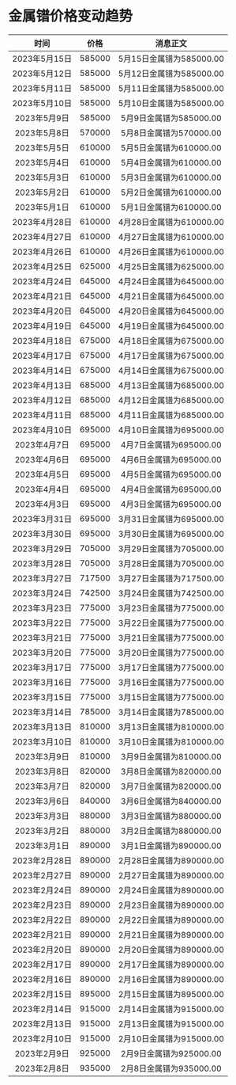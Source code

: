 # 金属镨价格变动趋势 

| 时间 | 价格 | 消息正文 |
|:--:|:--:|:--:|
|2023年5月15日|585000|5月15日金属镨为585000.00|
|2023年5月12日|585000|5月12日金属镨为585000.00|
|2023年5月11日|585000|5月11日金属镨为585000.00|
|2023年5月10日|585000|5月10日金属镨为585000.00|
|2023年5月9日|585000|5月9日金属镨为585000.00|
|2023年5月8日|570000|5月8日金属镨为570000.00|
|2023年5月5日|610000|5月5日金属镨为610000.00|
|2023年5月4日|610000|5月4日金属镨为610000.00|
|2023年5月3日|610000|5月3日金属镨为610000.00|
|2023年5月2日|610000|5月2日金属镨为610000.00|
|2023年5月1日|610000|5月1日金属镨为610000.00|
|2023年4月28日|610000|4月28日金属镨为610000.00|
|2023年4月27日|610000|4月27日金属镨为610000.00|
|2023年4月26日|610000|4月26日金属镨为610000.00|
|2023年4月25日|625000|4月25日金属镨为625000.00|
|2023年4月24日|645000|4月24日金属镨为645000.00|
|2023年4月21日|645000|4月21日金属镨为645000.00|
|2023年4月20日|645000|4月20日金属镨为645000.00|
|2023年4月19日|645000|4月19日金属镨为645000.00|
|2023年4月18日|675000|4月18日金属镨为675000.00|
|2023年4月17日|675000|4月17日金属镨为675000.00|
|2023年4月14日|675000|4月14日金属镨为675000.00|
|2023年4月13日|685000|4月13日金属镨为685000.00|
|2023年4月12日|685000|4月12日金属镨为685000.00|
|2023年4月11日|685000|4月11日金属镨为685000.00|
|2023年4月10日|695000|4月10日金属镨为695000.00|
|2023年4月7日|695000|4月7日金属镨为695000.00|
|2023年4月6日|695000|4月6日金属镨为695000.00|
|2023年4月5日|695000|4月5日金属镨为695000.00|
|2023年4月4日|695000|4月4日金属镨为695000.00|
|2023年4月3日|695000|4月3日金属镨为695000.00|
|2023年3月31日|695000|3月31日金属镨为695000.00|
|2023年3月30日|695000|3月30日金属镨为695000.00|
|2023年3月29日|705000|3月29日金属镨为705000.00|
|2023年3月28日|705000|3月28日金属镨为705000.00|
|2023年3月27日|717500|3月27日金属镨为717500.00|
|2023年3月24日|742500|3月24日金属镨为742500.00|
|2023年3月23日|775000|3月23日金属镨为775000.00|
|2023年3月22日|775000|3月22日金属镨为775000.00|
|2023年3月21日|775000|3月21日金属镨为775000.00|
|2023年3月20日|775000|3月20日金属镨为775000.00|
|2023年3月17日|775000|3月17日金属镨为775000.00|
|2023年3月16日|775000|3月16日金属镨为775000.00|
|2023年3月15日|775000|3月15日金属镨为775000.00|
|2023年3月14日|785000|3月14日金属镨为785000.00|
|2023年3月13日|810000|3月13日金属镨为810000.00|
|2023年3月10日|810000|3月10日金属镨为810000.00|
|2023年3月9日|810000|3月9日金属镨为810000.00|
|2023年3月8日|820000|3月8日金属镨为820000.00|
|2023年3月7日|820000|3月7日金属镨为820000.00|
|2023年3月6日|840000|3月6日金属镨为840000.00|
|2023年3月3日|880000|3月3日金属镨为880000.00|
|2023年3月2日|880000|3月2日金属镨为880000.00|
|2023年3月1日|890000|3月1日金属镨为890000.00|
|2023年2月28日|890000|2月28日金属镨为890000.00|
|2023年2月27日|890000|2月27日金属镨为890000.00|
|2023年2月24日|890000|2月24日金属镨为890000.00|
|2023年2月23日|890000|2月23日金属镨为890000.00|
|2023年2月22日|890000|2月22日金属镨为890000.00|
|2023年2月21日|890000|2月21日金属镨为890000.00|
|2023年2月20日|890000|2月20日金属镨为890000.00|
|2023年2月17日|890000|2月17日金属镨为890000.00|
|2023年2月16日|890000|2月16日金属镨为890000.00|
|2023年2月15日|895000|2月15日金属镨为895000.00|
|2023年2月14日|915000|2月14日金属镨为915000.00|
|2023年2月13日|915000|2月13日金属镨为915000.00|
|2023年2月10日|915000|2月10日金属镨为915000.00|
|2023年2月9日|925000|2月9日金属镨为925000.00|
|2023年2月8日|935000|2月8日金属镨为935000.00|